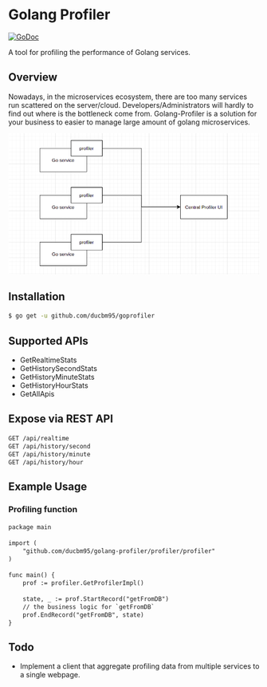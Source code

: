 # Golang Profiler
[![GoDoc](https://pkg.go.dev/badge/github.com/ducbm95/goprofiler)](https://pkg.go.dev/github.com/ducbm95/goprofiler)

A tool for profiling the performance of Golang services.

## Overview
Nowadays, in the microservices ecosystem, there are too many services run scattered on the server/cloud. Developers/Administrators will hardly to find out where is the bottleneck come from. Golang-Profiler is a solution for your business to easier to manage large amount of golang microservices.

![Alt text](resources/core-flow.png?raw=true "Golang profiler Core Flow")

## Installation
```bash
$ go get -u github.com/ducbm95/goprofiler
```

## Supported APIs
- GetRealtimeStats
- GetHistorySecondStats
- GetHistoryMinuteStats
- GetHistoryHourStats
- GetAllApis

## Expose via REST API
```
GET /api/realtime
GET /api/history/second
GET /api/history/minute
GET /api/history/hour
```

## Example Usage
### Profiling function
```golang
package main

import (
	"github.com/ducbm95/golang-profiler/profiler/profiler"
)

func main() {
	prof := profiler.GetProfilerImpl()

	state, _ := prof.StartRecord("getFromDB")
	// the business logic for `getFromDB`
	prof.EndRecord("getFromDB", state)
}
```

## Todo
- Implement a client that aggregate profiling data from multiple services to a single webpage.
